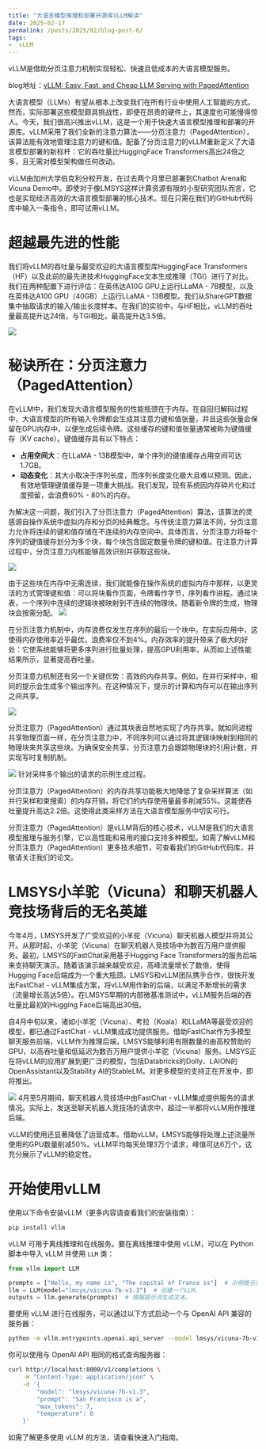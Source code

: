 ```yaml
---
title: "大语言模型推理和部署开源库VLLM解读"
date: 2025-02-17
permalink: /posts/2025/02/blog-post-6/
tags:
-  vLLM
---
```


vLLM是借助分页注意力机制实现轻松、快速且低成本的大语言模型服务。

blog地址：[vLLM: Easy, Fast, and Cheap LLM Serving with PagedAttention](https://blog.vllm.ai/2023/06/20/vllm.html)


大语言模型（LLMs）有望从根本上改变我们在所有行业中使用人工智能的方式。然而，实际部署这些模型颇具挑战性，即便在昂贵的硬件上，其速度也可能慢得惊人。今天，我们很高兴推出vLLM，这是一个用于快速大语言模型推理和部署的开源库。vLLM采用了我们全新的注意力算法——分页注意力（PagedAttention），该算法能有效地管理注意力的键和值。配备了分页注意力的vLLM重新定义了大语言模型部署的新标杆：它的吞吐量比HuggingFace Transformers高出24倍之多，且无需对模型架构做任何改动。

vLLM由加州大学伯克利分校开发，在过去两个月里已部署到Chatbot Arena和Vicuna Demo中。即使对于像LMSYS这样计算资源有限的小型研究团队而言，它也是实现经济高效的大语言模型部署的核心技术。现在只需在我们的GitHub代码库中输入一条指令，即可试用vLLM。 

# 超越最先进的性能

我们将vLLM的吞吐量与最受欢迎的大语言模型库HuggingFace Transformers（HF）以及此前的最先进技术HuggingFace文本生成推理（TGI）进行了对比。我们在两种配置下进行评估：在英伟达A10G GPU上运行LLaMA - 7B模型，以及在英伟达A100 GPU（40GB）上运行LLaMA - 13B模型。我们从ShareGPT数据集中抽取请求的输入/输出长度样本。在我们的实验中，与HF相比，vLLM的吞吐量最高提升达24倍，与TGI相比，最高提升达3.5倍。 

![](https://borninfreedom.github.io/images/2025/02/vllm/1.png)

# 秘诀所在：分页注意力（PagedAttention）

在vLLM中，我们发现大语言模型服务的性能瓶颈在于内存。在自回归解码过程中，大语言模型的所有输入令牌都会生成其注意力键和值张量，并且这些张量会保留在GPU内存中，以便生成后续令牌。这些缓存的键和值张量通常被称为键值缓存（KV cache）。键值缓存具有以下特点：
 - **占用空间大**：在LLaMA - 13B模型中，单个序列的键值缓存占用空间可达1.7GB。
 - **动态变化**：其大小取决于序列长度，而序列长度变化极大且难以预测。因此，有效地管理键值缓存是一项重大挑战。我们发现，现有系统因内存碎片化和过度预留，会浪费60% - 80%的内存。

为解决这一问题，我们引入了分页注意力（PagedAttention）算法，该算法的灵感源自操作系统中虚拟内存和分页的经典概念。与传统注意力算法不同，分页注意力允许将连续的键和值存储在不连续的内存空间中。具体而言，分页注意力将每个序列的键值缓存划分为多个块，每个块包含固定数量令牌的键和值。在注意力计算过程中，分页注意力内核能够高效识别并获取这些块。 

![](https://borninfreedom.github.io/images/2025/02/vllm/2.gif)


由于这些块在内存中无需连续，我们就能像在操作系统的虚拟内存中那样，以更灵活的方式管理键和值：可以将块看作页面，令牌看作字节，序列看作进程。通过块表，一个序列中连续的逻辑块被映射到不连续的物理块。随着新令牌的生成，物理块会按需分配。 
![](https://borninfreedom.github.io/images/2025/02/vllm/3.gif)


在分页注意力机制中，内存浪费仅发生在序列的最后一个块中。在实际应用中，这使得内存使用率近乎最优，浪费率仅不到4%。内存效率的提升带来了极大的好处：它使系统能够将更多序列进行批量处理，提高GPU利用率，从而如上述性能结果所示，显著提高吞吐量。

分页注意力机制还有另一个关键优势：高效的内存共享。例如，在并行采样中，相同的提示会生成多个输出序列。在这种情况下，提示的计算和内存可以在输出序列之间共享。 

![](https://borninfreedom.github.io/images/2025/02/vllm/4.gif)

分页注意力（PagedAttention）通过其块表自然地实现了内存共享。就如同进程共享物理页面一样，在分页注意力中，不同序列可以通过将其逻辑块映射到相同的物理块来共享这些块。为确保安全共享，分页注意力会跟踪物理块的引用计数，并实现写时复制机制。 

![](https://borninfreedom.github.io/images/2025/02/vllm/5.gif)
针对采样多个输出的请求的示例生成过程。

分页注意力（PagedAttention）的内存共享功能极大地降低了复杂采样算法（如并行采样和束搜索）的内存开销，将它们的内存使用量最多削减55%。这能使吞吐量提升高达2.2倍。这使得此类采样方法在大语言模型服务中切实可行。

分页注意力（PagedAttention）是vLLM背后的核心技术，vLLM是我们的大语言模型推理与服务引擎，它以高性能和易用的接口支持多种模型。如需了解vLLM和分页注意力（PagedAttention）更多技术细节，可查看我们的GitHub代码库，并敬请关注我们的论文。 

# LMSYS小羊驼（Vicuna）和聊天机器人竞技场背后的无名英雄

今年4月，LMSYS开发了广受欢迎的小羊驼（Vicuna）聊天机器人模型并将其公开。从那时起，小羊驼（Vicuna）在聊天机器人竞技场中为数百万用户提供服务。最初，LMSYS的FastChat采用基于Hugging Face Transformers的服务后端来支持聊天演示。随着该演示越来越受欢迎，高峰流量增长了数倍，使得Hugging Face后端成为一个重大瓶颈。LMSYS和vLLM团队携手合作，很快开发出FastChat - vLLM集成方案，将vLLM用作新的后端，以满足不断增长的需求（流量增长高达5倍）。在LMSYS早期的内部微基准测试中，vLLM服务后端的吞吐量比最初的Hugging Face后端高出30倍。

自4月中旬以来，诸如小羊驼（Vicuna）、考拉（Koala）和LLaMA等最受欢迎的模型，都已通过FastChat - vLLM集成成功提供服务。借助FastChat作为多模型聊天服务前端，vLLM作为推理后端，LMSYS能够利用有限数量的由高校赞助的GPU，以高吞吐量和低延迟为数百万用户提供小羊驼（Vicuna）服务。LMSYS正在将vLLM的应用扩展到更广泛的模型，包括Databricks的Dolly、LAION的OpenAssistant以及Stability AI的StableLM。对更多模型的支持正在开发中，即将推出。 


![](https://borninfreedom.github.io/images/2025/02/vllm/6.png)
4月至5月期间，聊天机器人竞技场中由FastChat - vLLM集成提供服务的请求情况。实际上，发送至聊天机器人竞技场的请求中，超过一半都将vLLM用作推理后端。 


vLLM的使用还显著降低了运营成本。借助vLLM，LMSYS能够将处理上述流量所使用的GPU数量削减50%。vLLM平均每天处理3万个请求，峰值可达6万个，这充分展示了vLLM的稳定性。 


# 开始使用vLLM

使用以下命令安装vLLM（更多内容请查看我们的安装指南）：

```bash
pip install vllm
```
vLLM 可用于离线推理和在线服务。要在离线推理中使用 vLLM，可以在 Python 脚本中导入 vLLM 并使用 `LLM` 类：

```python
from vllm import LLM

prompts = ["Hello, my name is", "The capital of France is"]  # 示例提示词。
llm = LLM(model="lmsys/vicuna-7b-v1.3")  # 创建一个LLM。
outputs = llm.generate(prompts)  # 根据提示词生成文本。
```
要使用 vLLM 进行在线服务，可以通过以下方式启动一个与 OpenAI API 兼容的服务器：

```bash
python -m vllm.entrypoints.openai.api_server --model lmsys/vicuna-7b-v1.3
```
你可以使用与 OpenAI API 相同的格式查询服务器：

```bash
curl http://localhost:8000/v1/completions \
    -H "Content-Type: application/json" \
    -d '{
        "model": "lmsys/vicuna-7b-v1.3",
        "prompt": "San Francisco is a",
        "max_tokens": 7,
        "temperature": 0
    }'
```
如需了解更多使用 vLLM 的方法，请查看快速入门指南。 